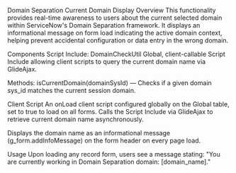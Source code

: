 Domain Separation Current Domain Display
Overview
This functionality provides real-time awareness to users about the current selected domain within ServiceNow's Domain Separation framework. It displays an informational message on form load indicating the active domain context, helping prevent accidental configuration or data entry in the wrong domain.

Components
Script Include: DomainCheckUtil
Global, client-callable Script Include allowing client scripts to query the current domain name via GlideAjax.

Methods:
isCurrentDomain(domainSysId) — Checks if a given domain sys_id matches the current session domain.

Client Script
An onLoad client script configured globally on the Global table, set to true to load on all forms.
Calls the Script Include via GlideAjax to retrieve current domain name asynchronously.

Displays the domain name as an informational message (g_form.addInfoMessage) on the form header on every page load.

Usage
Upon loading any record form, users see a message stating:
"You are currently working in Domain Separation domain: [domain_name]."
